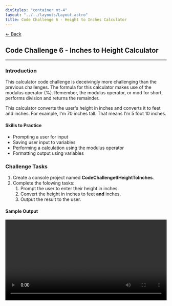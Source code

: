 ```yaml
---
divStyles: "container mt-4"
layout: "../../layouts/Layout.astro"
title: Code Challenge 6 - Height to Inches Calculator
---
```


[← Back](/code-challenges/)

## Code Challenge 6 - Inches to Height Calculator

---

### Introduction

This calculator code challenge is deceivingly more challenging than the previous challenges. The formula for this calculator makes use of the modulus operator (%). Remember, the modulus operator, or mod for short, performs division and returns the remainder.

This calculator converts the user's height in inches and converts it to feet and inches. For example, I'm 70 inches tall. That means I'm 5 foot 10 inches.

#### Skills to Practice

- Prompting a user for input
- Saving user input to variables
- Performing a calculation using the modulus operator
- Formatting output using variables

### Challenge Tasks

1. Create a console project named **CodeChallenge6HeightToInches**.
2. Complete the folowing tasks:
   1. Prompt the user to enter their height in inches.
   2. Convert the height in inches to feet **and** inches.
   3. Output the result to the user.

#### Sample Output

<div class="row">
    <div class="col-sm-12 col-xl-10 offset-xl-1">
        <video src="/courses/code-challenges/code-challenge-6-sample.mp4" autoplay loop width="100%"></video>
    </div>
</div>
